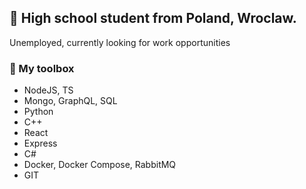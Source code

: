 
## 💼 High school student from Poland, Wroclaw. 
Unemployed, currently looking for work opportunities 

### 🧰 My toolbox
-	NodeJS, TS 
-	Mongo, GraphQL, SQL
-	Python 
-	C++ 
-	React
-	Express
-	C#
-	Docker, Docker Compose, RabbitMQ
-	GIT


